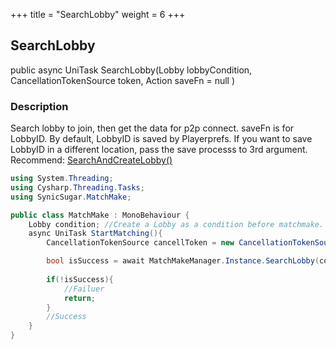 +++
title = "SearchLobby"
weight = 6
+++
## SearchLobby
public async UniTask<bool> SearchLobby(Lobby lobbyCondition, CancellationTokenSource token, Action saveFn = null )

### Description
Search lobby to join, then get the data for p2p connect. 
saveFn is for LobbyID. By default, LobbyID is saved by Playerprefs. If you want to save LobbyID in a different location, pass the save processs to 3rd argument.
Recommend: [SearchAndCreateLobby()](../searchandcreatelobby)

```cs
using System.Threading;
using Cysharp.Threading.Tasks;
using SynicSugar.MatchMake;

public class MatchMake : MonoBehaviour {
    Lobby condition; //Create a Lobby as a condition before matchmake.
    async UniTask StartMatching(){
        CancellationTokenSource cancellToken = new CancellationTokenSource();

        bool isSuccess = await MatchMakeManager.Instance.SearchLobby(condition, cancellToken);
        
        if(!isSuccess){
            //Failuer
            return;
        }
        //Success
    }
}
```